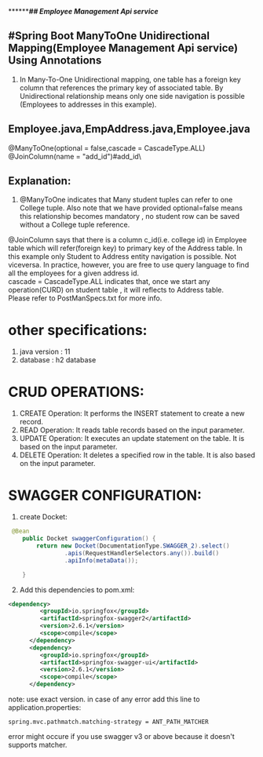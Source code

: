 *****************************************************************## Employee Management Api service***********************************************************
## #Spring Boot ManyToOne Unidirectional Mapping(Employee Management Api service) Using Annotations

1. In Many-To-One Unidirectional mapping, one table has a foreign key column that references the primary key of associated table.
   By Unidirectional relationship means only one side navigation is possible (Employees to addresses in this example).
## Employee.java,EmpAddress.java,Employee.java

@ManyToOne(optional = false,cascade = CascadeType.ALL)\
@JoinColumn(name = "add_id")#add_id\


## Explanation:

1. @ManyToOne indicates that Many student tuples can refer to one College tuple.
Also note that we have provided optional=false means this relationship becomes mandatory , no student row can be saved without a College tuple reference.


@JoinColumn says that there is a column c_id(i.e. college id) in Employee table which will refer(foreign key) to primary key of the Address table.
In this example only Student to Address entity navigation is possible. Not viceversa.
In practice, however, you are free to use query language to find all the employees for a given address id.\
cascade = CascadeType.ALL indicates that, once we start any operation(CURD) on student table , it will reflects to Address table.\
Please refer to PostManSpecs.txt for more info.

# other specifications:
1. java version : 11
2. database : h2 database

# CRUD OPERATIONS:
1. CREATE Operation: It performs the INSERT statement to create a new record.
2. READ Operation: It reads table records based on the input parameter.
3. UPDATE Operation: It executes an update statement on the table. It is based on the input parameter.
4. DELETE Operation: It deletes a specified row in the table. It is also based on the input parameter.

# SWAGGER CONFIGURATION:
1. create Docket:
```java
 @Bean
    public Docket swaggerConfiguration() {
        return new Docket(DocumentationType.SWAGGER_2).select()
                .apis(RequestHandlerSelectors.any()).build()
                .apiInfo(metaData());

    }
```
2. Add this dependencies to pom.xml:
```xml
<dependency>
         <groupId>io.springfox</groupId>
         <artifactId>springfox-swagger2</artifactId>
         <version>2.6.1</version>
         <scope>compile</scope>
      </dependency>
      <dependency>
         <groupId>io.springfox</groupId>
         <artifactId>springfox-swagger-ui</artifactId>
         <version>2.6.1</version>
         <scope>compile</scope>
      </dependency>
```
note: use exact version. in case of any error add this line to application.properties:
```properties
spring.mvc.pathmatch.matching-strategy = ANT_PATH_MATCHER
```
error might occure if you use swagger v3 or above because it doesn't supports matcher.
